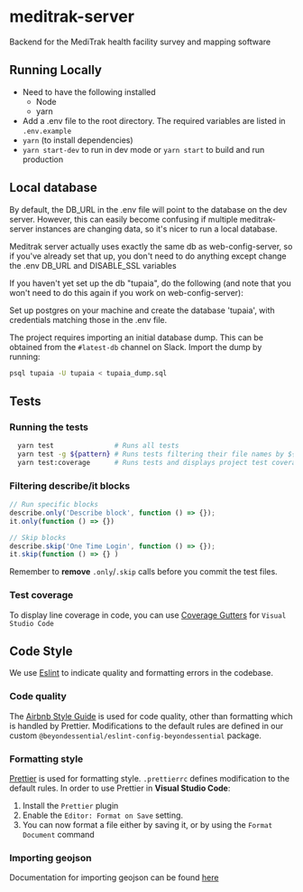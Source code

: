 # meditrak-server

Backend for the MediTrak health facility survey and mapping software

## Running Locally

- Need to have the following installed
  - Node
  - yarn
- Add a .env file to the root directory. The required variables are listed in `.env.example`
- `yarn` (to install dependencies)
- `yarn start-dev` to run in dev mode or `yarn start` to build and run production

## Local database

By default, the DB_URL in the .env file will point to the database on the dev server. However, this
can easily become confusing if multiple meditrak-server instances are changing data, so it's nicer
to run a local database.

Meditrak server actually uses exactly the same db as web-config-server, so if you've already set
that up, you don't need to do anything except change the .env DB_URL and DISABLE_SSL variables

If you haven't yet set up the db "tupaia", do the following (and note that you won't need to do this
again if you work on web-config-server):

Set up postgres on your machine and create the database 'tupaia', with credentials matching those in
the .env file.

The project requires importing an initial database dump. This can be obtained from the `#latest-db` channel
on Slack. Import the dump by running:

```bash
psql tupaia -U tupaia < tupaia_dump.sql
```

## Tests

### Running the tests

```bash
  yarn test               # Runs all tests
  yarn test -g ${pattern} # Runs tests filtering their file names by ${pattern}
  yarn test:coverage      # Runs tests and displays project test coverage
```

### Filtering describe/it blocks

```js
// Run specific blocks
describe.only('Describe block', function () => {});
it.only(function () => {})

// Skip blocks
describe.skip('One Time Login', function () => {});
it.skip(function () => {} )
```

Remember to **remove** `.only`/`.skip` calls before you commit the test files.

### Test coverage

To display line coverage in code, you can use [Coverage Gutters](https://marketplace.visualstudio.com/items?itemName=ryanluker.vscode-coverage-gutters) for `Visual Studio Code`

## Code Style

We use [Eslint](https://eslint.org/) to indicate quality and formatting errors in the codebase.

### Code quality

The [Airbnb Style Guide](https://github.com/airbnb/javascript) is used for code quality, other than formatting which is handled by Prettier. Modifications to the default rules are defined in our custom `@beyondessential/eslint-config-beyondessential` package.

### Formatting style

[Prettier](https://prettier.io/) is used for formatting style. `.prettierrc` defines modification to the default rules.
In order to use Prettier in **Visual Studio Code**:

1. Install the `Prettier` plugin
2. Enable the `Editor: Format on Save` setting.
3. You can now format a file either by saving it, or by using the `Format Document` command

### Importing geojson

Documentation for importing geojson can be found [here](src/documentation/importingNewGeojson.md)
